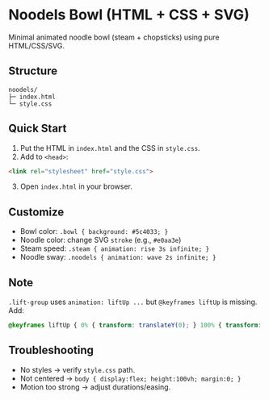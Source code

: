 
# Noodels Bowl (HTML + CSS + SVG)

Minimal animated noodle bowl (steam + chopsticks) using pure HTML/CSS/SVG.

## Structure
```text
noodels/
├─ index.html
└─ style.css
```

## Quick Start
1. Put the HTML in `index.html` and the CSS in `style.css`.
2. Add to `<head>`:
```html
<link rel="stylesheet" href="style.css">
```
3. Open `index.html` in your browser.

## Customize
- Bowl color: `.bowl { background: #5c4033; }`
- Noodle color: change SVG `stroke` (e.g., `#e0aa3e`)
- Steam speed: `.steam { animation: rise 3s infinite; }`
- Noodle sway: `.noodels { animation: wave 2s infinite; }`

## Note
`.lift-group` uses `animation: liftUp ...` but `@keyframes liftUp` is missing. Add:
```css
@keyframes liftUp { 0% { transform: translateY(0); } 100% { transform: translateY(-40px); } }
```

## Troubleshooting
- No styles → verify `style.css` path.
- Not centered → `body { display:flex; height:100vh; margin:0; }`
- Motion too strong → adjust durations/easing.
